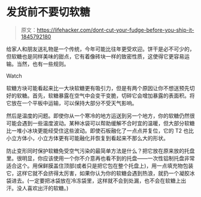 # 发货前不要切软糖

> 原文：<https://lifehacker.com/dont-cut-your-fudge-before-you-ship-it-1845792180>

给家人和朋友送礼物是一个传统，今年可能比往年更受欢迎。饼干是必不可少的，但软糖也是同样美味的甜点，它有着像砖块一样的致密性质，这使得它更容易运输。当然，也有一些规则。

Watch

软糖方块可能看起来比一大块软糖更有吸引力，但是有两个原因让你不想送预先切好的软糖。首先，软糖暴露在空气中会变干变脆，切碎它会增加暴露的表面积。将它放在一个平板中运输，可以保持大部分不受天气影响。

然后是温度的问题。即使你从一个寒冷的地方运送到另一个地方，你的软糖仍然很可能会遇到一些温度波动。某种冰袋可以帮助缓解不合时宜的温暖，但大部分软糖比一堆小冰块更能经受住这些波动。即使石板融化了一点点并复位，它的 T2 也比小立方体小，小立方体更有可能融化并恢复到看起来不那么大的形状。

防止变形同时保护软糖免受空气污染的最简单方法是什么？把它放在原来放的托盘里。很明显，你应该使用一个你不介意再也看不到的托盘——一次性铝制托盘非常适合这个。用保鲜膜盖住顶部(或者只是把它包在整个托盘上)，用一点填充物包装它，这样它就不会挤得太厉害，如果你认为你的软糖会遇到热浪，就扔一个凝胶冰袋进去。(一定要把冰袋放在冷冻袋里，这样就不会到处漏，也不会在软糖上出汗。没人喜欢出汗的软糖。)
